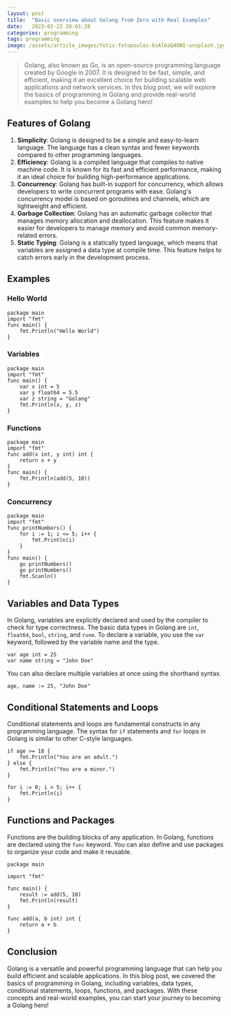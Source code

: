 ```yaml
---
layout: post
title:  "Basic overview about Golang from Zero with Real Examples"
date:   2023-02-22 20:01:28
categories: programming
tags: programming
image: /assets/article_images/fotis-fotopoulos-6sAl6aQ4OWI-unsplash.jpg
---
```


> Golang, also known as Go, is an open-source programming language created by Google in 2007. It is designed to be fast, simple, and efficient, making it an excellent choice for building scalable web applications and network services. In this blog post, we will explore the basics of programming in Golang and provide real-world examples to help you become a Golang hero!

## Features of Golang

1. **Simplicity**: Golang is designed to be a simple and easy-to-learn language. The language has a clean syntax and fewer keywords compared to other programming languages.
2. **Efficiency**: Golang is a compiled language that compiles to native machine code. It is known for its fast and efficient performance, making it an ideal choice for building high-performance applications.
3. **Concurrency**: Golang has built-in support for concurrency, which allows developers to write concurrent programs with ease. Golang's concurrency model is based on goroutines and channels, which are lightweight and efficient.
4. **Garbage Collection**: Golang has an automatic garbage collector that manages memory allocation and deallocation. This feature makes it easier for developers to manage memory and avoid common memory-related errors.
5. **Static Typing**: Golang is a statically typed language, which means that variables are assigned a data type at compile time. This feature helps to catch errors early in the development process.

## Examples

### Hello World

```
package main
import "fmt"
func main() {
    fmt.Println("Hello World")
}

```

### Variables

```
package main
import "fmt"
func main() {
    var x int = 5
    var y float64 = 5.5
    var z string = "Golang"
    fmt.Println(x, y, z)
}

```

### Functions

```
package main
import "fmt"
func add(x int, y int) int {
    return x + y
}
func main() {
    fmt.Println(add(5, 10))
}

```

### Concurrency

```
package main
import "fmt"
func printNumbers() {
    for i := 1; i <= 5; i++ {
        fmt.Println(i)
    }
}
func main() {
    go printNumbers()
    go printNumbers()
    fmt.Scanln()
}

```

## Variables and Data Types

In Golang, variables are explicitly declared and used by the compiler to check for type correctness. The basic data types in Golang are `int`, `float64`, `bool`, `string`, and `rune`. To declare a variable, you use the `var` keyword, followed by the variable name and the type.

```
var age int = 25
var name string = "John Doe"

```

You can also declare multiple variables at once using the shorthand syntax.

```
age, name := 25, "John Doe"

```

## Conditional Statements and Loops

Conditional statements and loops are fundamental constructs in any programming language. The syntax for `if` statements and `for` loops in Golang is similar to other C-style languages.

```
if age >= 18 {
    fmt.Println("You are an adult.")
} else {
    fmt.Println("You are a minor.")
}

for i := 0; i < 5; i++ {
    fmt.Println(i)
}

```

## Functions and Packages

Functions are the building blocks of any application. In Golang, functions are declared using the `func` keyword. You can also define and use packages to organize your code and make it reusable.

```
package main

import "fmt"

func main() {
    result := add(5, 10)
    fmt.Println(result)
}

func add(a, b int) int {
    return a + b
}

```

## Conclusion

Golang is a versatile and powerful programming language that can help you build efficient and scalable applications. In this blog post, we covered the basics of programming in Golang, including variables, data types, conditional statements, loops, functions, and packages. With these concepts and real-world examples, you can start your journey to becoming a Golang hero!